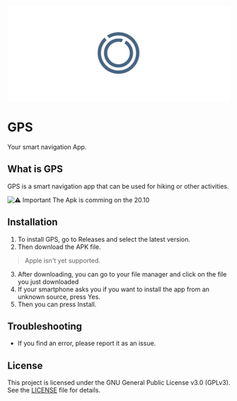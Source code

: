 ![Alt-Text](./banner.jpeg)

# GPS
Your smart navigation App.

## What is GPS

GPS is a smart navigation app that can be used for hiking or other activities.

![⚠️ Important](https://img.shields.io/badge/Warning-yellow?style=flat-square) The Apk is comming on the 20.10

## Installation

1. To install GPS, go to Releases and select the latest version. 
2. Then download the APK file.
> Apple isn't yet supported. 
3. After downloading, you can go to your file manager and click on the file you just downloaded
4. If your smartphone asks you if you want to install the app from an unknown source, press Yes.
5. Then you can press Install. 

## Troubleshooting

- If you find an error, please report it as an issue.

## License
This project is licensed under the GNU General Public License v3.0 (GPLv3).  
See the [LICENSE](LICENSE.md) file for details.
